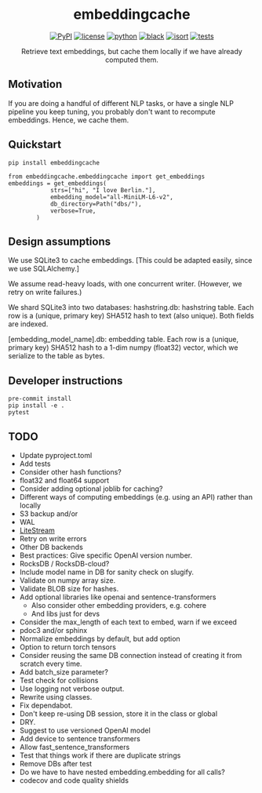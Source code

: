 <div align="center">

# embeddingcache

[![PyPI](https://img.shields.io/pypi/v/embeddingcache)](https://pypi.org/project/embeddingcache/)
[![license](https://img.shields.io/badge/License-Apache--2.0-green.svg?labelColor=gray)](https://github.com/turian/embeddingcache#license)
[![python](https://img.shields.io/badge/-Python_3.7_%7C_3.8_%7C_3.9_%7C_3.10%7C_3.11-blue?logo=python&logoColor=white)](https://github.com/pre-commit/pre-commit)
[![black](https://img.shields.io/badge/Code%20Style-Black-black.svg?labelColor=gray)](https://black.readthedocs.io/en/stable/)
[![isort](https://img.shields.io/badge/%20imports-isort-%231674b1?style=flat&labelColor=ef8336)](https://pycqa.github.io/isort/)
[![tests](https://github.com/turian/embeddingcache/actions/workflows/test.yml/badge.svg)](https://github.com/turian/embeddingcache/actions/workflows/test.yml)

Retrieve text embeddings, but cache them locally if we have already computed them.

</div>

## Motivation

If you are doing a handful of different NLP tasks, or have a single
NLP pipeline you keep tuning, you probably don't want to recompute
embeddings. Hence, we cache them.

## Quickstart

```
pip install embeddingcache
```

```
from embeddingcache.embeddingcache import get_embeddings
embeddings = get_embeddings(
            strs=["hi", "I love Berlin."],
            embedding_model="all-MiniLM-L6-v2",
            db_directory=Path("dbs/"),
            verbose=True,
        )
```

## Design assumptions

We use SQLite3 to cache embeddings. [This could be adapted easily,
since we use SQLAlchemy.]

We assume read-heavy loads, with one concurrent writer. (However,
we retry on write failures.)

We shard SQLite3 into two databases:
hashstring.db: hashstring table. Each row is a (unique, primary
key) SHA512 hash to text (also unique). Both fields are indexed.

[embedding_model_name].db: embedding table. Each row is a (unique,
primary key) SHA512 hash to a 1-dim numpy (float32) vector, which
we serialize to the table as bytes.

## Developer instructions

```
pre-commit install
pip install -e .
pytest
```

## TODO

* Update pyproject.toml
* Add tests
* Consider other hash functions?
* float32 and float64 support
* Consider adding optional joblib for caching?
* Different ways of computing embeddings (e.g. using an API) rather than locally
* S3 backup and/or
* WAL
* [LiteStream](https://fly.io/blog/all-in-on-sqlite-litestream/)
* Retry on write errors
* Other DB backends
* Best practices: Give specific OpenAI version number.
* RocksDB / RocksDB-cloud?
* Include model name in DB for sanity check on slugify.
* Validate on numpy array size.
* Validate BLOB size for hashes.
* Add optional libraries like openai and sentence-transformers
    * Also consider other embedding providers, e.g. cohere
    * And libs just for devs
* Consider the max_length of each text to embed, warn if we exceed
* pdoc3 and/or sphinx
* Normalize embeddings by default, but add option
* Option to return torch tensors
* Consider reusing the same DB connection instead of creating it
from scratch every time.
* Add batch_size parameter?
* Test check for collisions
* Use logging not verbose output.
* Rewrite using classes.
* Fix dependabot.
* Don't keep re-using DB session, store it in the class or global
* DRY.
* Suggest to use versioned OpenAI model
* Add device to sentence transformers
* Allow fast_sentence_transformers
* Test that things work if there are duplicate strings
* Remove DBs after test
* Do we have to have nested embedding.embedding for all calls?
* codecov and code quality shields
